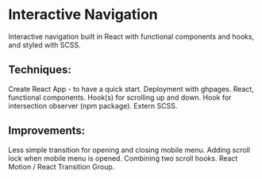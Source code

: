# Interactive Navigation
Interactive navigation built in React with functional components and hooks, and styled with SCSS.

## Techniques:
Create React App - to have a quick start.
Deployment with ghpages.
React, functional components.
Hook(s) for scrolling up and down.
Hook for intersection observer (npm package).
Extern SCSS.

## Improvements:
Less simple transition for opening and closing mobile menu.
Adding scroll lock when mobile menu is opened.
Combining two scroll hooks.
React Motion / React Transition Group.
